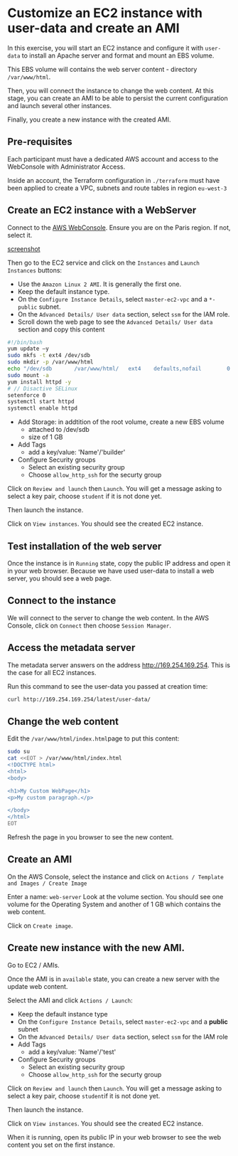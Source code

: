 # Customize an EC2 instance with user-data and create an AMI

In this exercise, you will start an EC2 instance and configure it with `user-data` to install an Apache server and format and mount an EBS volume.

This EBS volume will contains the web server content - directory `/var/www/html`.

Then, you will connect the instance to change the web content.
At this stage, you can create an AMI to be able to persist the current configuration and launch several other instances.

Finally, you create a new instance with the created AMI.

## Pre-requisites

Each participant must have a dedicated AWS account and access to the WebConsole with Administrator Access.

Inside an account, the Terraform configuration in `./terraform` must have been applied to create a VPC, subnets and route tables in region `eu-west-3`

## Create an EC2 instance with a WebServer

Connect to the [AWS WebConsole](https://aws.amazon.com/console/).
Ensure you are on the Paris region. If not, select it. 

[screenshot](./res/regions.png)

Then go to the EC2 service and click on the `Instances` and `Launch Instances` buttons:
* Use the `Amazon Linux 2 AMI`. It is generally the first one.
* Keep the default instance type.
* On the `Configure Instance Details`, select `master-ec2-vpc` and a `*-public` subnet.
* On the `Advanced Details/ User data` section, select `ssm` for the IAM role.
* Scroll down the web page to see the `Advanced Details/ User data` section and copy this content
```sh
#!/bin/bash
yum update –y
sudo mkfs -t ext4 /dev/sdb
sudo mkdir -p /var/www/html
echo "/dev/sdb       /var/www/html/   ext4    defaults,nofail        0       0" >> /etc/fstab
sudo mount -a
yum install httpd -y
# // Disactive SELinux
setenforce 0
systemctl start httpd
systemctl enable httpd
```
* Add Storage: in addtition of the root volume, create a new EBS volume
  * attached to /dev/sdb
  * size of 1 GB
* Add Tags
  * add a key/value: 'Name'/'builder'
* Configure Security groups
  * Select an existing security group
  * Choose `allow_http_ssh` for the securty group


Click on `Review and launch` then `Launch`. You will get a message asking to select a key pair, choose `student` if it is not done yet.

Then launch the instance.

Click on `View instances`. You should see the created EC2 instance.

## Test installation of the web server

Once the instance is in `Running` state, copy the public IP address and open it in your web browser.
Because we have used user-data to install a web server, you should see a web page.

## Connect to the instance

We will connect to the server to change the web content.
In the AWS Console, click on `Connect` then choose `Session Manager`.

## Access the metadata server

The metadata server answers on the address http://169.254.169.254. This is the case for all EC2 instances.

Run this command to see the user-data you passed at creation time:
```sh
curl http://169.254.169.254/latest/user-data/
```

## Change the web content

Edit the `/var/www/html/index.html`page to put this content:
```sh
sudo su
cat <<EOT > /var/www/html/index.html
<!DOCTYPE html>
<html>
<body>

<h1>My Custom WebPage</h1>
<p>My custom paragraph.</p>

</body>
</html>
EOT
```

Refresh the page in you browser to see the new content.

## Create an AMI

On the AWS Console, select the instance and click on `Actions / Template and Images / Create Image`

Enter a name: `web-server`
Look at the volume section. You should see one volume for the Operating System and another of 1 GB which contains the web content.

Click on `Create image`.

## Create new instance with the new AMI.

Go to EC2 / AMIs.

Once the AMI is in `available` state, you can create a new server with the update web content.

Select the AMI and click `Actions / Launch`:
* Keep the default instance type
* On the `Configure Instance Details`, select `master-ec2-vpc` and a **public** subnet
* On the `Advanced Details/ User data` section, select `ssm` for the IAM role
* Add Tags
  * add a key/value: 'Name'/'test'
* Configure Security groups
  * Select an existing security group
  * Choose `allow_http_ssh` for the securty group


Click on `Review and launch` then `Launch`. You will get a message asking to select a key pair, choose `student`if it is not done yet.

Then launch the instance.

Click on `View instances`. You should see the created EC2 instance.

When it is running, open its public IP in your web browser to see the web content you set on the first instance.

